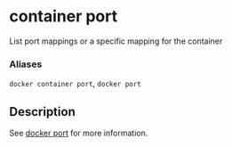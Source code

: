 # container port

<!---MARKER_GEN_START-->
List port mappings or a specific mapping for the container

### Aliases

`docker container port`, `docker port`


<!---MARKER_GEN_END-->

## Description

See [docker port](port.md) for more information.

